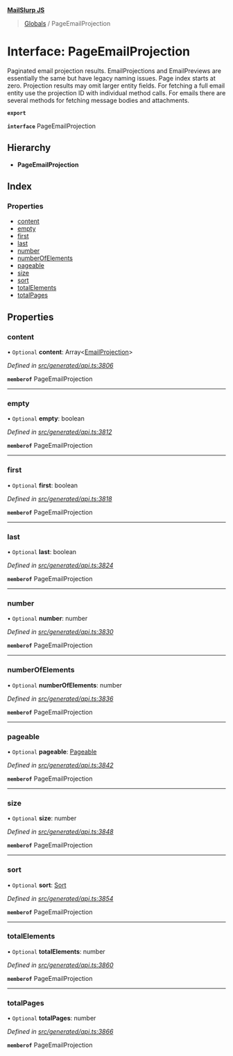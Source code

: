 **[MailSlurp JS](../README.md)**

> [Globals](../README.md) / PageEmailProjection

# Interface: PageEmailProjection

Paginated email projection results. EmailProjections and EmailPreviews are essentially the same but have legacy naming issues. Page index starts at zero. Projection results may omit larger entity fields. For fetching a full email entity use the projection ID with individual method calls. For emails there are several methods for fetching message bodies and attachments.

**`export`** 

**`interface`** PageEmailProjection

## Hierarchy

* **PageEmailProjection**

## Index

### Properties

* [content](pageemailprojection.md#content)
* [empty](pageemailprojection.md#empty)
* [first](pageemailprojection.md#first)
* [last](pageemailprojection.md#last)
* [number](pageemailprojection.md#number)
* [numberOfElements](pageemailprojection.md#numberofelements)
* [pageable](pageemailprojection.md#pageable)
* [size](pageemailprojection.md#size)
* [sort](pageemailprojection.md#sort)
* [totalElements](pageemailprojection.md#totalelements)
* [totalPages](pageemailprojection.md#totalpages)

## Properties

### content

• `Optional` **content**: Array\<[EmailProjection](emailprojection.md)>

*Defined in [src/generated/api.ts:3806](https://github.com/mailslurp/mailslurp-client/blob/cce5bf2/src/generated/api.ts#L3806)*

**`memberof`** PageEmailProjection

___

### empty

• `Optional` **empty**: boolean

*Defined in [src/generated/api.ts:3812](https://github.com/mailslurp/mailslurp-client/blob/cce5bf2/src/generated/api.ts#L3812)*

**`memberof`** PageEmailProjection

___

### first

• `Optional` **first**: boolean

*Defined in [src/generated/api.ts:3818](https://github.com/mailslurp/mailslurp-client/blob/cce5bf2/src/generated/api.ts#L3818)*

**`memberof`** PageEmailProjection

___

### last

• `Optional` **last**: boolean

*Defined in [src/generated/api.ts:3824](https://github.com/mailslurp/mailslurp-client/blob/cce5bf2/src/generated/api.ts#L3824)*

**`memberof`** PageEmailProjection

___

### number

• `Optional` **number**: number

*Defined in [src/generated/api.ts:3830](https://github.com/mailslurp/mailslurp-client/blob/cce5bf2/src/generated/api.ts#L3830)*

**`memberof`** PageEmailProjection

___

### numberOfElements

• `Optional` **numberOfElements**: number

*Defined in [src/generated/api.ts:3836](https://github.com/mailslurp/mailslurp-client/blob/cce5bf2/src/generated/api.ts#L3836)*

**`memberof`** PageEmailProjection

___

### pageable

• `Optional` **pageable**: [Pageable](pageable.md)

*Defined in [src/generated/api.ts:3842](https://github.com/mailslurp/mailslurp-client/blob/cce5bf2/src/generated/api.ts#L3842)*

**`memberof`** PageEmailProjection

___

### size

• `Optional` **size**: number

*Defined in [src/generated/api.ts:3848](https://github.com/mailslurp/mailslurp-client/blob/cce5bf2/src/generated/api.ts#L3848)*

**`memberof`** PageEmailProjection

___

### sort

• `Optional` **sort**: [Sort](sort.md)

*Defined in [src/generated/api.ts:3854](https://github.com/mailslurp/mailslurp-client/blob/cce5bf2/src/generated/api.ts#L3854)*

**`memberof`** PageEmailProjection

___

### totalElements

• `Optional` **totalElements**: number

*Defined in [src/generated/api.ts:3860](https://github.com/mailslurp/mailslurp-client/blob/cce5bf2/src/generated/api.ts#L3860)*

**`memberof`** PageEmailProjection

___

### totalPages

• `Optional` **totalPages**: number

*Defined in [src/generated/api.ts:3866](https://github.com/mailslurp/mailslurp-client/blob/cce5bf2/src/generated/api.ts#L3866)*

**`memberof`** PageEmailProjection
